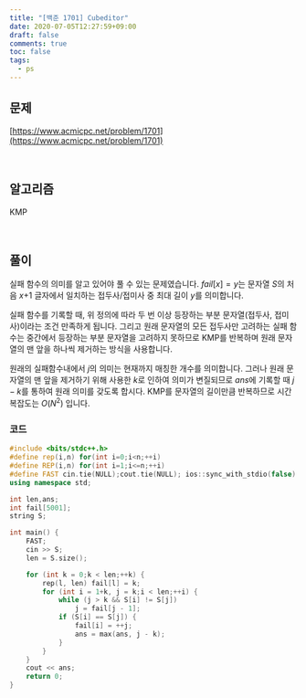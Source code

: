 ```yaml
---
title: "[백준 1701] Cubeditor"
date: 2020-07-05T12:27:59+09:00
draft: false
comments: true
toc: false
tags:
  - ps
---
```


## 문제

[https://www.acmicpc.net/problem/1701](https://www.acmicpc.net/problem/1701)

<br>

## 알고리즘

KMP

<br>

## 풀이

실패 함수의 의미를 알고 있어야 풀 수 있는 문제였습니다. $fail[x]=y$는 문자열 $S$의 처음 $x$+1 글자에서 일치하는 접두사/접미사 중 최대 길이 $y$를 의미합니다.

실패 함수를 기록할 때, 위 정의에 따라 두 번 이상 등장하는 부분 문자열(접두사, 접미사)이라는 조건 만족하게 됩니다. 그리고 원래 문자열의 모든 접두사만 고려하는 실패 함수는 중간에서 등장하는 부분 문자열을 고려하지 못하므로 KMP를 반복하며 원래 문자열의 맨 앞을 하나씩 제거하는 방식을 사용합니다.

원래의 실패함수내에서 $j$의 의미는 현재까지 매칭한 개수를 의미합니다. 그러나 원래 문자열의 맨 앞을 제거하기 위해 사용한 $k$로 인하여 의미가 변질되므로 $ans$에 기록할 때 $j−k$를 통하여 원래 의미를 갖도록 합시다. KMP를 문자열의 길이만큼 반복하므로 시간복잡도는 $O(N^2)$ 입니다.

### 코드

```c++
#include <bits/stdc++.h>
#define rep(i,n) for(int i=0;i<n;++i)
#define REP(i,n) for(int i=1;i<=n;++i)
#define FAST cin.tie(NULL);cout.tie(NULL); ios::sync_with_stdio(false)
using namespace std;

int len,ans;
int fail[5001];
string S;

int main() {
    FAST;
    cin >> S;
    len = S.size();

    for (int k = 0;k < len;++k) {
        rep(l, len) fail[l] = k;
        for (int i = 1+k, j = k;i < len;++i) {
            while (j > k && S[i] != S[j])
                j = fail[j - 1];
            if (S[i] == S[j]) {
                fail[i] = ++j;
                ans = max(ans, j - k);
            }
        }
    }
    cout << ans;
    return 0;
}
```
